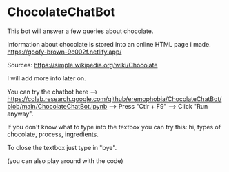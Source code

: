 # ChocolateChatBot
This bot will answer a few queries about chocolate.

Information about chocolate is stored into an online HTML page i made.
https://goofy-brown-9c002f.netlify.app/

Sources: https://simple.wikipedia.org/wiki/Chocolate

I will add more info later on.

You can try the chatbot here --> https://colab.research.google.com/github/eremophobia/ChocolateChatBot/blob/main/ChocolateChatBot.ipynb --> Press "Ctlr + F9" --> Click "Run anyway".

If you don't know what to type into the textbox you can try this: hi, types of chocolate, process, ingredients.

To close the textbox just type in "bye".

(you can also play around with the code)
